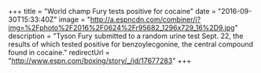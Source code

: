 +++
title =  "World champ Fury tests positive for cocaine"
date = "2016-09-30T15:33:40Z"
image = "http://a.espncdn.com/combiner/i?img=%2Fphoto%2F2016%2F0624%2Fr95682_1296x729_16%2D9.jpg"
description = "Tyson Fury submitted to a random urine test Sept. 22, the results of which tested positive for benzoylecgonine, the central compound found in cocaine."
redirectUrl = "http://www.espn.com/boxing/story/_/id/17677283"
+++
